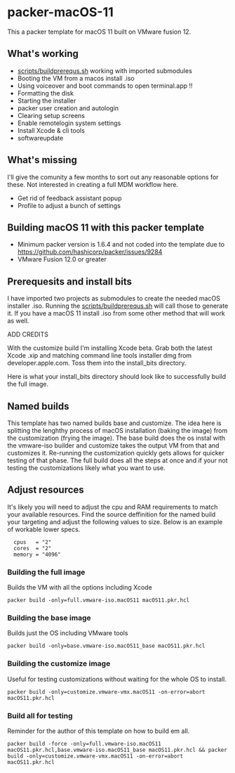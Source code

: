 # packer-macOS-11

This a packer template for macOS 11 built on VMware fusion 12. 

## What's working
* [scripts/buildprerequs.sh](buildprerequs.sh) working with imported submodules
* Booting the VM from a macos install .iso
* Using voiceover and boot commands to open terminal.app !!
* Formatting the disk
* Starting the installer
* packer user creation and autologin
* Clearing setup screens
* Enable remotelogin system settings
* Install Xcode & cli tools
* softwareupdate

## What's missing
I'll give the comunity a few months to sort out any reasonable options for these. Not interested in creating a full MDM workflow here.
* Get rid of feedback assistant popup
* Profile to adjust a bunch of settings

## Building macOS 11 with this packer template
* Minimum packer version is 1.6.4 and not coded into the template due to https://github.com/hashicorp/packer/issues/9284
* VMware Fusion 12.0 or greater

## Prerequesits and install bits
I have imported two projects as submodules to create the needed macOS installer .iso. Running the [scripts/buildprerequs.sh](buildprerequs.sh) will call those to generate it. If you have a macOS 11 install .iso from some other method that will work as well. 

ADD CREDITS

With the customize build I'm installing Xcode beta. Grab both the latest Xcode .xip and matching command line tools installer dmg from developer.apple.com. Toss them into the install_bits directory. 

Here is what your install_bits directory should look like to successfully build the full image.


## Named builds
This template has two named builds base and customize. The idea here is splitting the lenghthy process of macOS installation (baking the image) from the customization (frying the image). The base build does the os instal with the vmware-iso builder and customize takes the output VM from that and customizes it. Re-running the customization quickly gets allows for quicker testing of that phase. The full build does all the steps at once and if your not testing the customizations likely what you want to use. 

## Adjust resources
It's likely you will need to adjust the cpu and RAM requirements to match your available resources. Find the source deffinition for the named build your targeting and adjust the following values to size. Below is an example of workable lower specs. 
```
  cpus   = "2"
  cores  = "2"
  memory = "4096"
```

### Building the full image 
Builds the VM with all the options including Xcode

    packer build -only=full.vmware-iso.macOS11 macOS11.pkr.hcl

### Building the base image
Builds just the OS including VMware tools

    packer build -only=base.vmware-iso.macOS11_base macOS11.pkr.hcl

### Building the customize image
Useful for testing customizations without waiting for the whole OS to install.

    packer build -only=customize.vmware-vmx.macOS11 -on-error=abort macOS11.pkr.hcl

### Build all for testing
Reminder for the author of this template on how to build em all.

    packer build -force -only=full.vmware-iso.macOS11 macOS11.pkr.hcl,base.vmware-iso.macOS11_base macOS11.pkr.hcl && packer build -only=customize.vmware-vmx.macOS11 -on-error=abort macOS11.pkr.hcl